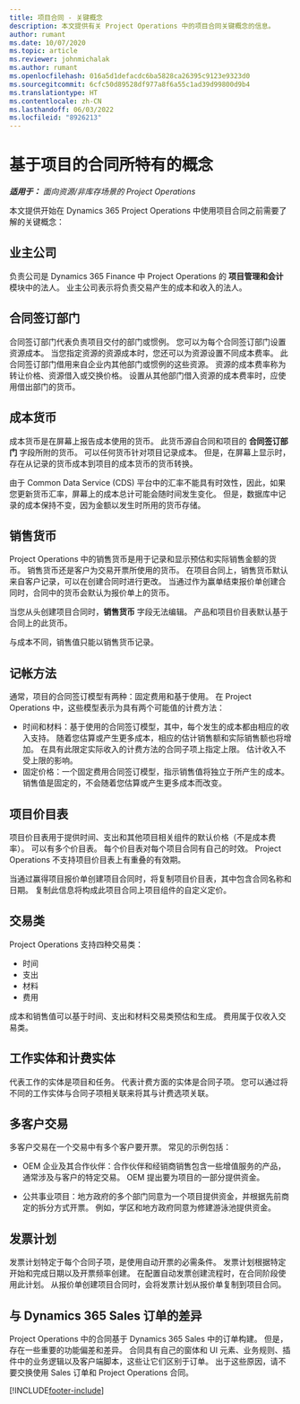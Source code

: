 ```yaml
---
title: 项目合同 - 关键概念
description: 本文提供有关 Project Operations 中的项目合同关键概念的信息。
author: rumant
ms.date: 10/07/2020
ms.topic: article
ms.reviewer: johnmichalak
ms.author: rumant
ms.openlocfilehash: 016a5d1defacdc6ba5828ca26395c9123e9323d0
ms.sourcegitcommit: 6cfc50d89528df977a8f6a55c1ad39d99800d9b4
ms.translationtype: HT
ms.contentlocale: zh-CN
ms.lasthandoff: 06/03/2022
ms.locfileid: "8926213"
---
```

# <a name="concepts-unique-to-project-based-contracts"></a>基于项目的合同所特有的概念

_**适用于：** 面向资源/非库存场景的 Project Operations_



本文提供开始在 Dynamics 365 Project Operations 中使用项目合同之前需要了解的关键概念：

## <a name="owning-company"></a>业主公司

负责公司是 Dynamics 365 Finance 中 Project Operations 的 **项目管理和会计** 模块中的法人。 业主公司表示将负责交易产生的成本和收入的法人。

## <a name="contracting-unit"></a>合同签订部门

合同签订部门代表负责项目交付的部门或惯例。 您可以为每个合同签订部门设置资源成本。 当您指定资源的资源成本时，您还可以为资源设置不同成本费率。 此合同签订部门借用来自企业内其他部门或惯例的这些资源。 资源的成本费率称为转让价格、资源借入或交换价格。 设置从其他部门借入资源的成本费率时，应使用借出部门的货币。

## <a name="cost-currency"></a>成本货币

成本货币是在屏幕上报告成本使用的货币。 此货币源自合同和项目的 **合同签订部门** 字段所附的货币。 可以任何货币针对项目记录成本。 但是，在屏幕上显示时，存在从记录的货币成本到项目的成本货币的货币转换。

由于 Common Data Service (CDS) 平台中的汇率不能具有时效性，因此，如果您更新货币汇率，屏幕上的成本总计可能会随时间发生变化。 但是，数据库中记录的成本保持不变，因为金额以发生时所用的货币存储。

## <a name="sales-currency"></a>销售货币

Project Operations 中的销售货币是用于记录和显示预估和实际销售金额的货币。 销售货币还是客户为交易开票所使用的货币。 在项目合同上，销售货币默认来自客户记录，可以在创建合同时进行更改。 当通过作为赢单结束报价单创建合同时，合同中的货币会默认为报价单上的货币。

当您从头创建项目合同时，**销售货币** 字段无法编辑。 产品和项目价目表默认基于合同上的此货币。

与成本不同，销售值只能以销售货币记录。

## <a name="billing-method"></a>记帐方法

通常，项目的合同签订模型有两种：固定费用和基于使用。 在 Project Operations 中，这些模型表示为具有两个可能值的计费方法：

- 时间和材料：基于使用的合同签订模型，其中，每个发生的成本都由相应的收入支持。 随着您估算或产生更多成本，相应的估计销售额和实际销售额也将增加。 在具有此限定实际收入的计费方法的合同子项上指定上限。 估计收入不受上限的影响。
- 固定价格：一个固定费用合同签订模型，指示销售值将独立于所产生的成本。 销售值是固定的，不会随着您估算或产生更多成本而改变。

## <a name="project-price-lists"></a>项目价目表

项目价目表用于提供时间、支出和其他项目相关组件的默认价格（不是成本费率）。 可以有多个价目表。 每个价目表对每个项目合同有自己的时效。 Project Operations 不支持项目价目表上有重叠的有效期。

当通过赢得项目报价单创建项目合同时，将复制项目价目表，其中包含合同名称和日期。 复制此信息将构成此项目合同上项目组件的自定义定价。

## <a name="transaction-classes"></a>交易类

Project Operations 支持四种交易类：

- 时间
- 支出
- 材料
- 费用

成本和销售值可以基于时间、支出和材料交易类预估和生成。 费用属于仅收入交易类。

## <a name="work-entities-and-billing-entities"></a>工作实体和计费实体

代表工作的实体是项目和任务。 代表计费方面的实体是合同子项。 您可以通过将不同的工作实体与合同子项相关联来将其与计费选项关联。

## <a name="multi-customer-deals"></a>多客户交易

多客户交易在一个交易中有多个客户要开票。 常见的示例包括：

- OEM 企业及其合作伙伴：合作伙伴和经销商销售包含一些增值服务的产品，通常涉及与客户的特定交易。 OEM 提出要为项目的一部分提供资金。 

- 公共事业项目：地方政府的多个部门同意为一个项目提供资金，并根据先前商定的拆分方式开票。 例如，学区和地方政府同意为修建游泳池提供资金。

## <a name="invoice-schedules"></a>发票计划

发票计划特定于每个合同子项，是使用自动开票的必需条件。 发票计划根据特定开始和完成日期以及开票频率创建。 在配置自动发票创建流程时，在合同阶段使用此计划。 从报价单创建项目合同时，会将发票计划从报价单复制到项目合同。

## <a name="changes-from-dynamics-365-sales-orders"></a>与 Dynamics 365 Sales 订单的差异

Project Operations 中的合同基于 Dynamics 365 Sales 中的订单构建。 但是，存在一些重要的功能偏差和差异。 合同具有自己的窗体和 UI 元素、业务规则、插件中的业务逻辑以及客户端脚本，这些让它们区别于订单。 出于这些原因，请不要交换使用 Sales 订单和 Project Operations 合同。


[!INCLUDE[footer-include](../includes/footer-banner.md)]
